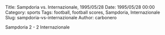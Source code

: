 Title: Sampdoria vs. Internazionale, 1995/05/28
Date: 1995/05/28 00:00
Category: sports
Tags: football, football scores, Sampdoria, Internazionale
Slug: sampdoria-vs-internazionale
Author: carbonero


Sampdoria 2 - 2 Internazionale
